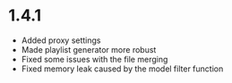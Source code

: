 1.4.1
========================
* Added proxy settings
* Made playlist generator more robust
* Fixed some issues with the file merging
* Fixed memory leak caused by the model filter function
